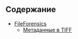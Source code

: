 ## Содержание

- [FileForensics](./FileForensics/README.md)
  - [Метаданные в TIFF](./FileForensics/Метаданные_TIFF.md)